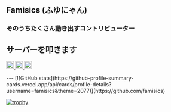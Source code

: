 ## Famisics (ふゆにゃん)
### そのうちたくさん動き出すコントリビューター

サーバーを叩きます
---
<p align="left">
  <a href="https://github.com/famisics">
    <img height="20" src="https://img.shields.io/github/followers/famisics?label=follow&logo=github&style=flat" />
  </a>
  <a href="http://qiita.com/famisics">
    <img height="20" src="https://qiita-badge.apiapi.app/s/famisics/posts.svg" />
    <img height="20" src="https://qiita-badge.apiapi.app/s/famisics/contributions.svg" />
  </a>
</p>
---
[![GitHub stats](https://github-profile-summary-cards.vercel.app/api/cards/profile-details?username=famisics&theme=2077)](https://github.com/famisics)

[![trophy](https://github-profile-trophy.vercel.app/?username=famisics&theme=radical)](https://github.com/famisics/github-profile-trophy)
